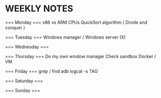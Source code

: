 # WEEKLY NOTES

=== Monday === 
x86 vs ARM CPUs
QuickSort algorithm ( Divide and conquer )

=== Tuesday === 
Windows manager / Windows server (X)

=== Wednesday === 

=== Thursday === 
Do my own window manager
Check sandbox Docker / VM

=== Friday === 
grep / find
adb logcat -s TAG

=== Saturday === 

=== Sunday === 

